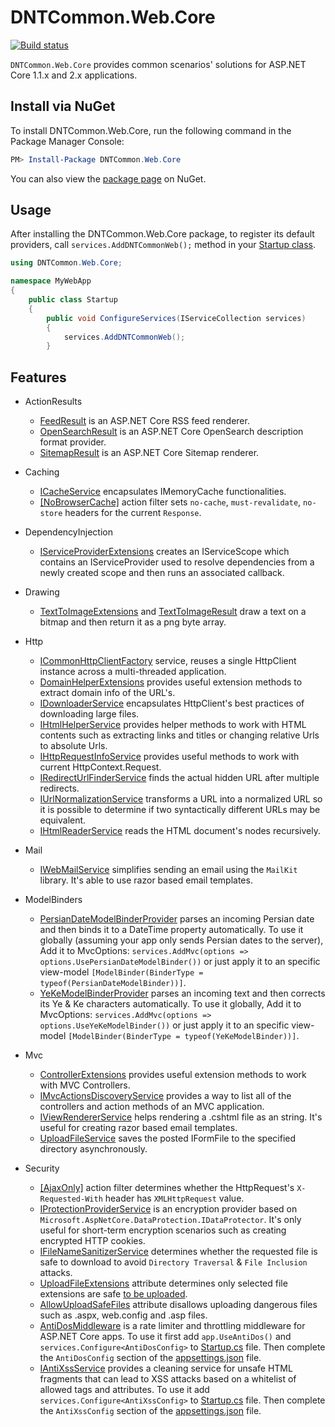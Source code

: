 DNTCommon.Web.Core
===========
[![Build status](https://ci.appveyor.com/api/projects/status/1pycp4k6at6a1ho8?svg=true)](https://ci.appveyor.com/project/VahidN/dntcommon-web-core)

`DNTCommon.Web.Core` provides common scenarios' solutions for ASP.NET Core 1.1.x and 2.x applications.

Install via NuGet
-----------------

To install DNTCommon.Web.Core, run the following command in the Package Manager Console:

```powershell
PM> Install-Package DNTCommon.Web.Core
```

You can also view the [package page](http://www.nuget.org/packages/DNTCommon.Web.Core/) on NuGet.

Usage
-----------------

After installing the DNTCommon.Web.Core package, to register its default providers, call `services.AddDNTCommonWeb();` method in your [Startup class](/src/DNTCommon.Web.Core.TestWebApp/Startup.cs).

```csharp
using DNTCommon.Web.Core;

namespace MyWebApp
{
    public class Startup
    {
        public void ConfigureServices(IServiceCollection services)
        {
            services.AddDNTCommonWeb();
        }
```

Features
-----------------

- ActionResults
  - [FeedResult](/src/DNTCommon.Web.Core.TestWebApp/Controllers/FeedResultController.cs) is an ASP.NET Core RSS feed renderer.
  - [OpenSearchResult](/src/DNTCommon.Web.Core.TestWebApp/Controllers/OpenSearchController.cs) is an ASP.NET Core OpenSearch  description format provider.
  - [SitemapResult](/src/DNTCommon.Web.Core.TestWebApp/Controllers/SitemapResultController.cs) is an ASP.NET Core Sitemap renderer.

- Caching
  - [ICacheService](/src/DNTCommon.Web.Core.TestWebApp/Controllers/CacheServiceController.cs) encapsulates IMemoryCache functionalities.
  - [[NoBrowserCache]](/src/DNTCommon.Web.Core.TestWebApp/Controllers/CacheManagerExtentionsController.cs) action filter sets `no-cache`, `must-revalidate`, `no-store` headers for the current `Response`.

- DependencyInjection
  - [IServiceProviderExtensions](/src/DNTCommon.Web.Core/DependencyInjection/IServiceProviderExtensions.cs) creates an IServiceScope which contains an IServiceProvider used to resolve dependencies from a newly created scope and then runs an associated callback.

- Drawing
  - [TextToImageExtensions](/src/DNTCommon.Web.Core.TestWebApp/Controllers/TextToImageController.cs) and [TextToImageResult](/src/DNTCommon.Web.Core.TestWebApp/Controllers/TextToImageController.cs) draw a text on a bitmap and then return it as a png byte array.

- Http
  - [ICommonHttpClientFactory](/src/DNTCommon.Web.Core.TestWebApp/Controllers/CommonHttpClientFactoryController.cs) service, reuses a single HttpClient instance across a multi-threaded application.
  - [DomainHelperExtensions](/src/DNTCommon.Web.Core.TestWebApp/Views/DomainHelperExtensions/Index.cshtml) provides useful extension methods to extract domain info of the URL's.
  - [IDownloaderService](/src/DNTCommon.Web.Core.TestWebApp/Controllers/DownloaderServiceController.cs) encapsulates HttpClient's best practices of downloading large files.
  - [IHtmlHelperService](/src/DNTCommon.Web.Core.Tests/HtmlHelperServiceTests.cs) provides helper methods to work with HTML contents such as extracting links and titles or changing relative Urls to absolute Urls.
  - [IHttpRequestInfoService](/src/DNTCommon.Web.Core.TestWebApp/Views/HttpRequestInfo/Index.cshtml) provides useful methods to work with current HttpContext.Request.
  - [IRedirectUrlFinderService](/src/DNTCommon.Web.Core.TestWebApp/Controllers/RedirectUrlFinderServiceController.cs) finds the actual hidden URL after multiple redirects.
  - [IUrlNormalizationService](/src/DNTCommon.Web.Core.Tests/UrlNormalizationServiceTests.cs) transforms a URL into a normalized URL so it is possible to determine if two syntactically different URLs may be equivalent.
  - [IHtmlReaderService](/src/DNTCommon.Web.Core.Tests/HtmlReaderServiceTests.cs) reads the HTML document's nodes recursively.

- Mail
  - [IWebMailService](/src/DNTCommon.Web.Core.TestWebApp/Controllers/WebMailServiceController.cs) simplifies sending an email using the `MailKit` library. It's able to use razor based email templates.

- ModelBinders
  - [PersianDateModelBinderProvider](/src/DNTCommon.Web.Core.TestWebApp/Views/PersianDateModelBinder/Index.cshtml) parses an incoming Persian date and then binds it to a DateTime property automatically. To use it globally (assuming your app only sends Persian dates to the server), Add it to MvcOptions: `services.AddMvc(options => options.UsePersianDateModelBinder())` or just apply it to an specific view-model `[ModelBinder(BinderType = typeof(PersianDateModelBinder))]`.
  - [YeKeModelBinderProvider](/src/DNTCommon.Web.Core.TestWebApp/Views/YeKeModelBinder/Index.cshtml) parses an incoming text and then corrects its Ye & Ke characters automatically. To use it globally, Add it to MvcOptions: `services.AddMvc(options => options.UseYeKeModelBinder())` or just apply it to an specific view-model `[ModelBinder(BinderType = typeof(YeKeModelBinder))]`.

- Mvc
  - [ControllerExtensions](/src/DNTCommon.Web.Core.TestWebApp/Controllers/ControllerExtensionsController.cs) provides useful extension methods to work with MVC Controllers.
  - [IMvcActionsDiscoveryService](/src/DNTCommon.Web.Core.TestWebApp/Controllers/MvcActionsDiscoveryController.cs) provides a way to list all of the controllers and action methods of an MVC application.
  - [IViewRendererService](/src/DNTCommon.Web.Core.TestWebApp/Controllers/ViewRendererServiceController.cs) helps rendering a .cshtml file as an string. It's useful for creating razor based email templates.
  - [UploadFileService](/src/DNTCommon.Web.Core.TestWebApp/Controllers/AllowUploadSafeFilesController.cs) saves the posted IFormFile to the specified directory asynchronously.

- Security
  - [[AjaxOnly]](/src/DNTCommon.Web.Core.TestWebApp/Controllers/AjaxExtensionsController.cs) action filter determines whether the HttpRequest's `X-Requested-With` header has `XMLHttpRequest` value.
  - [IProtectionProviderService](/src/DNTCommon.Web.Core.TestWebApp/Controllers/ProtectionProviderServiceController.cs) is an encryption provider based on `Microsoft.AspNetCore.DataProtection.IDataProtector`. It's only useful for short-term encryption scenarios such as creating encrypted HTTP cookies.
  - [IFileNameSanitizerService](/src/DNTCommon.Web.Core.TestWebApp/Controllers/FileNameSanitizerServiceController.cs) determines whether the requested file is safe to download to avoid `Directory Traversal` & `File Inclusion` attacks.
  - [UploadFileExtensions](/src/DNTCommon.Web.Core.TestWebApp/Models/UserFileViewModel.cs) attribute determines only selected file extensions are safe [to be uploaded](/src/DNTCommon.Web.Core.TestWebApp/Controllers/UploadFileExtensionsController.cs).
  - [AllowUploadSafeFiles](/src/DNTCommon.Web.Core.TestWebApp/Models/UserFileViewModel.cs) attribute disallows uploading dangerous files such as .aspx, web.config and .asp files.
  - [AntiDosMiddleware](/src/DNTCommon.Web.Core.TestWebApp/Startup.cs) is a rate limiter and throttling middleware for ASP.NET Core apps. To use it first add `app.UseAntiDos()` and `services.Configure<AntiDosConfig>` to [Startup.cs](/src/DNTCommon.Web.Core.TestWebApp/Startup.cs) file. Then complete the `AntiDosConfig` section of the [appsettings.json](/src/DNTCommon.Web.Core.TestWebApp/appsettings.json) file.
  - [IAntiXssService](/src/DNTCommon.Web.Core.TestWebApp/Controllers/AntiXssController.cs) provides a cleaning service for unsafe HTML fragments that can lead to XSS attacks based on a whitelist of allowed tags and attributes. To use it add `services.Configure<AntiXssConfig>` to [Startup.cs](/src/DNTCommon.Web.Core.TestWebApp/Startup.cs) file. Then complete the `AntiXssConfig` section of the [appsettings.json](/src/DNTCommon.Web.Core.TestWebApp/appsettings.json) file.